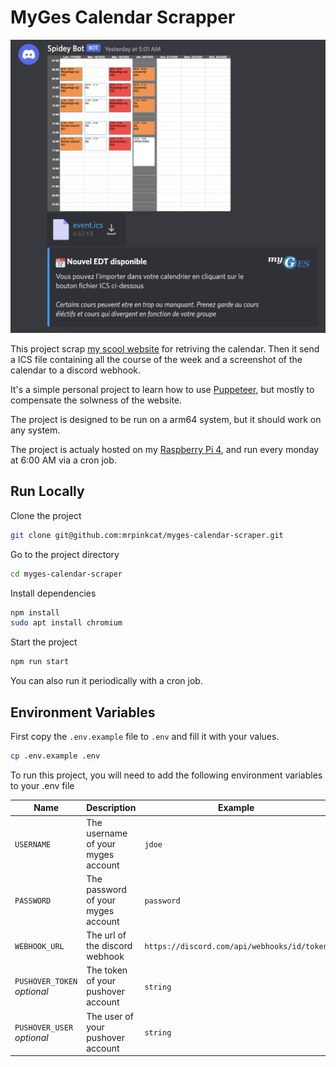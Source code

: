 
# MyGes Calendar Scrapper

![DiscordImage](./images/screen.png)

This project scrap [my scool website](https://myges.fr) for retriving the calendar. Then it send a ICS file containing all the course of the week and a screenshot of the calendar to a discord webhook.

It's a simple personal project to learn how to use [Puppeteer](https://github.com/puppeteer/puppeteer), but mostly to compensate the solwness of the website.

The project is designed to be run on a arm64 system, but it should work on any system.

The project is actualy hosted on my [Raspberry Pi 4](https://www.raspberrypi.org/products/raspberry-pi-4-model-b/), and run every monday at 6:00 AM via a cron job.

## Run Locally

Clone the project

```bash
git clone git@github.com:mrpinkcat/myges-calendar-scraper.git
```

Go to the project directory

```bash
cd myges-calendar-scraper
```

Install dependencies

```bash
npm install
sudo apt install chromium
```

Start the project

```bash
npm run start
```

You can also run it periodically with a cron job.

## Environment Variables

First copy the `.env.example` file to `.env` and fill it with your values.

```bash
cp .env.example .env
```

To run this project, you will need to add the following environment variables to your .env file

| Name | Description | Example |
| --- | --- | --- |
| `USERNAME` | The username of your myges account | `jdoe` |
| `PASSWORD` | The password of your myges account | `password` |
| `WEBHOOK_URL` | The url of the discord webhook | `https://discord.com/api/webhooks/id/token` |
| `PUSHOVER_TOKEN` *optional* | The token of your pushover account | `string` |
| `PUSHOVER_USER` *optional* | The user of your pushover account | `string` |
